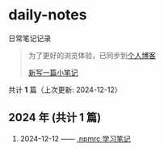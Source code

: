 # daily-notes

日常笔记记录

> 为了更好的浏览体验，已同步到[个人博客](https://wild2life.github.io/blog/daily-notes/)
>
> [新写一篇小笔记](https://github.com/wild2life/daily-notes/issues/new)

共计 **1** 篇（上次更新: 2024-12-12）

## 2024 年 (共计 1 篇)

1. 2024-12-12 —— [.npmrc 学习笔记](https://github.com/wild2life/daily-notes/issues/1)
